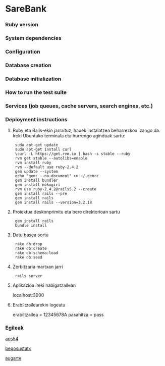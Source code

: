 # SareBank

### Ruby version

### System dependencies

### Configuration

### Database creation

### Database initialization

### How to run the test suite

### Services (job queues, cache servers, search engines, etc.)

### Deployment instructions

1. Ruby eta Rails-ekin jarraituz, hauek instalatzea beharrezkoa izango da. Ireki Ubuntuko terminala eta hurrengo aginduak sartu:

		sudo apt-get update
		sudo apt-get install curl
		\curl -L https://get.rvm.io | bash -s stable --ruby
		rvm get stable --autolibs=enable
		rvm install ruby
		rvm --default use ruby-2.4.2
		gem update --system
		echo "gem: --no-document" >> ~/.gemrc
		gem install bundler
		gem install nokogiri
		rvm use ruby-2.4.2@rails5.2 --create
		gem install rails --pre
		gem install rails
		gem install rails --version=3.2.18
	
2. Proiektua deskonprimitu eta bere direktorioan sartu

		gem install rails
		bundle install
	
3. Datu basea sortu

		rake db:drop
		rake db:create
		rake db:schema:load
		rake db:seed
	
4. Zerbitzaria martxan jarri

		rails server
	
5. Aplikazioa ireki nabigatzailean

  	localhost:3000
	
6. Erabiltzailearekin logeatu

	erabiltzailea = 12345678A
	pasahitza = pass

### Egileak

[aps54](https://github.com/aps54)

[begosustatx](https://github.com/begosustatx)

[augarte](https://github.com/augarte)

